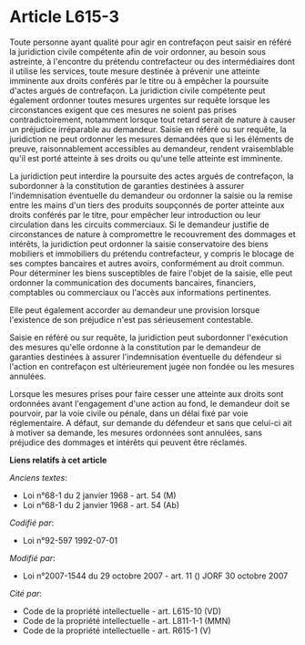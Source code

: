 # Article L615-3

Toute personne ayant qualité pour agir en contrefaçon peut saisir en référé la juridiction civile compétente afin de voir
ordonner, au besoin sous astreinte, à l'encontre du prétendu contrefacteur ou des intermédiaires dont il utilise les
services, toute mesure destinée à prévenir une atteinte imminente aux droits conférés par le titre ou à empêcher la poursuite
d'actes argués de contrefaçon. La juridiction civile compétente peut également ordonner toutes mesures urgentes sur requête
lorsque les circonstances exigent que ces mesures ne soient pas prises contradictoirement, notamment lorsque tout retard
serait de nature à causer un préjudice irréparable au demandeur. Saisie en référé ou sur requête, la juridiction ne peut
ordonner les mesures demandées que si les éléments de preuve, raisonnablement accessibles au demandeur, rendent vraisemblable
qu'il est porté atteinte à ses droits ou qu'une telle atteinte est imminente.

La juridiction peut interdire la poursuite des actes argués de contrefaçon, la subordonner à la constitution de garanties
destinées à assurer l'indemnisation éventuelle du demandeur ou ordonner la saisie ou la remise entre les mains d'un tiers des
produits soupçonnés de porter atteinte aux droits conférés par le titre, pour empêcher leur introduction ou leur circulation
dans les circuits commerciaux. Si le demandeur justifie de circonstances de nature à compromettre le recouvrement des
dommages et intérêts, la juridiction peut ordonner la saisie conservatoire des biens mobiliers et immobiliers du prétendu
contrefacteur, y compris le blocage de ses comptes bancaires et autres avoirs, conformément au droit commun. Pour déterminer
les biens susceptibles de faire l'objet de la saisie, elle peut ordonner la communication des documents bancaires,
financiers, comptables ou commerciaux ou l'accès aux informations pertinentes.

Elle peut également accorder au demandeur une provision lorsque l'existence de son préjudice n'est pas sérieusement
contestable.

Saisie en référé ou sur requête, la juridiction peut subordonner l'exécution des mesures qu'elle ordonne à la constitution
par le demandeur de garanties destinées à assurer l'indemnisation éventuelle du défendeur si l'action en contrefaçon est
ultérieurement jugée non fondée ou les mesures annulées.

Lorsque les mesures prises pour faire cesser une atteinte aux droits sont ordonnées avant l'engagement d'une action au fond,
le demandeur doit se pourvoir, par la voie civile ou pénale, dans un délai fixé par voie réglementaire. A défaut, sur demande
du défendeur et sans que celui-ci ait à motiver sa demande, les mesures ordonnées sont annulées, sans préjudice des dommages
et intérêts qui peuvent être réclamés.

**Liens relatifs à cet article**

_Anciens textes_:

  - Loi n°68-1 du 2 janvier 1968 - art. 54 (M)
  - Loi n°68-1 du 2 janvier 1968 - art. 54 (Ab)

_Codifié par_:

  - Loi n°92-597 1992-07-01

_Modifié par_:

  - Loi n°2007-1544 du 29 octobre 2007 - art. 11 () JORF 30 octobre 2007

_Cité par_:

  - Code de la propriété intellectuelle - art. L615-10 (VD)
  - Code de la propriété intellectuelle - art. L811-1-1 (MMN)
  - Code de la propriété intellectuelle - art. R615-1 (V)
